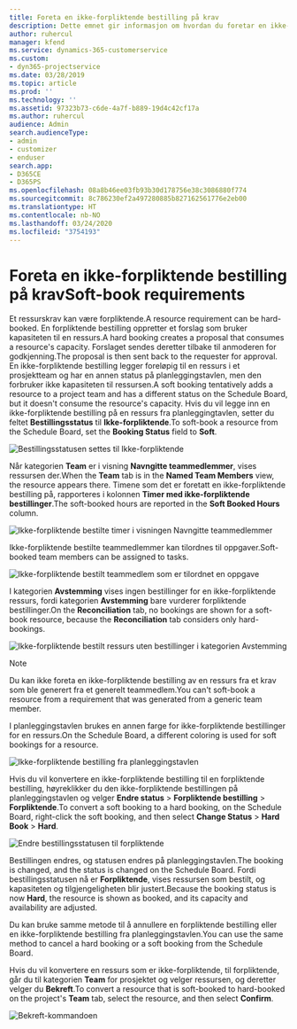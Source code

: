 ```yaml
---
title: Foreta en ikke-forpliktende bestilling på krav
description: Dette emnet gir informasjon om hvordan du foretar en ikke-forpliktende bestilling på krav.
author: ruhercul
manager: kfend
ms.service: dynamics-365-customerservice
ms.custom:
- dyn365-projectservice
ms.date: 03/28/2019
ms.topic: article
ms.prod: ''
ms.technology: ''
ms.assetid: 97323b73-c6de-4a7f-b889-19d4c42cf17a
ms.author: ruhercul
audience: Admin
search.audienceType:
- admin
- customizer
- enduser
search.app:
- D365CE
- D365PS
ms.openlocfilehash: 08a8b46ee03fb93b30d178756e38c3086880f774
ms.sourcegitcommit: 8c786230ef2a497280885b827162561776e2eb00
ms.translationtype: HT
ms.contentlocale: nb-NO
ms.lasthandoff: 03/24/2020
ms.locfileid: "3754193"
---
```

# <a name="soft-book-requirements"></a><span data-ttu-id="ab567-103">Foreta en ikke-forpliktende bestilling på krav</span><span class="sxs-lookup"><span data-stu-id="ab567-103">Soft-book requirements</span></span>

<span data-ttu-id="ab567-104">Et ressurskrav kan være forpliktende.</span><span class="sxs-lookup"><span data-stu-id="ab567-104">A resource requirement can be hard-booked.</span></span> <span data-ttu-id="ab567-105">En forpliktende bestilling oppretter et forslag som bruker kapasiteten til en ressurs.</span><span class="sxs-lookup"><span data-stu-id="ab567-105">A hard booking creates a proposal that consumes a resource's capacity.</span></span> <span data-ttu-id="ab567-106">Forslaget sendes deretter tilbake til anmoderen for godkjenning.</span><span class="sxs-lookup"><span data-stu-id="ab567-106">The proposal is then sent back to the requester for approval.</span></span> <span data-ttu-id="ab567-107">En ikke-forpliktende bestilling legger foreløpig til en ressurs i et prosjektteam og har en annen status på planleggingstavlen, men den forbruker ikke kapasiteten til ressursen.</span><span class="sxs-lookup"><span data-stu-id="ab567-107">A soft booking tentatively adds a resource to a project team and has a different status on the Schedule Board, but it doesn't consume the resource's capacity.</span></span> <span data-ttu-id="ab567-108">Hvis du vil legge inn en ikke-forpliktende bestilling på en ressurs fra planleggingtavlen, setter du feltet **Bestillingsstatus** til **Ikke-forpliktende**.</span><span class="sxs-lookup"><span data-stu-id="ab567-108">To soft-book a resource from the Schedule Board, set the **Booking Status** field to **Soft**.</span></span>

![Bestillingsstatusen settes til Ikke-forpliktende](media/Resource-Management-image77.png)

<span data-ttu-id="ab567-110">Når kategorien **Team** er i visning **Navngitte teammedlemmer**, vises ressursen der.</span><span class="sxs-lookup"><span data-stu-id="ab567-110">When the **Team** tab is in the **Named Team Members** view, the resource appears there.</span></span> <span data-ttu-id="ab567-111">Timene som det er foretatt en ikke-forpliktende bestilling på, rapporteres i kolonnen **Timer med ikke-forpliktende bestillinger**.</span><span class="sxs-lookup"><span data-stu-id="ab567-111">The soft-booked hours are reported in the **Soft Booked Hours** column.</span></span>

![Ikke-forpliktende bestilte timer i visningen Navngitte teammedlemmer](media/Resource-Management-image78.png)

<span data-ttu-id="ab567-113">Ikke-forpliktende bestilte teammedlemmer kan tilordnes til oppgaver.</span><span class="sxs-lookup"><span data-stu-id="ab567-113">Soft-booked team members can be assigned to tasks.</span></span>

![Ikke-forpliktende bestilt teammedlem som er tilordnet en oppgave](media/Resource-Management-image79.png)

<span data-ttu-id="ab567-115">I kategorien **Avstemming** vises ingen bestillinger for en ikke-forpliktende ressurs, fordi kategorien **Avstemming** bare vurderer forpliktende bestillinger.</span><span class="sxs-lookup"><span data-stu-id="ab567-115">On the **Reconciliation** tab, no bookings are shown for a soft-book resource, because the **Reconciliation** tab considers only hard-bookings.</span></span>

![Ikke-forpliktende bestilt ressurs uten bestillinger i kategorien Avstemming](media/Resource-Management-image80.png)

> [!NOTE]
> <span data-ttu-id="ab567-117">Du kan ikke foreta en ikke-forpliktende bestilling av en ressurs fra et krav som ble generert fra et generelt teammedlem.</span><span class="sxs-lookup"><span data-stu-id="ab567-117">You can't soft-book a resource from a requirement that was generated from a generic team member.</span></span>

<span data-ttu-id="ab567-118">I planleggingstavlen brukes en annen farge for ikke-forpliktende bestillinger for en ressurs.</span><span class="sxs-lookup"><span data-stu-id="ab567-118">On the Schedule Board, a different coloring is used for soft bookings for a resource.</span></span>

![Ikke-forpliktende bestilling fra planleggingstavlen](media/Resource-Management-image81.png)

<span data-ttu-id="ab567-120">Hvis du vil konvertere en ikke-forpliktende bestilling til en forpliktende bestilling, høyreklikker du den ikke-forpliktende bestillingen på planleggingstavlen og velger **Endre status** \> **Forpliktende bestilling** \> **Forpliktende**.</span><span class="sxs-lookup"><span data-stu-id="ab567-120">To convert a soft booking to a hard booking, on the Schedule Board, right-click the soft booking, and then select **Change Status** \> **Hard Book** \> **Hard**.</span></span>

![Endre bestillingsstatusen til forpliktende](media/Resource-Management-image82.png)

<span data-ttu-id="ab567-122">Bestillingen endres, og statusen endres på planleggingstavlen.</span><span class="sxs-lookup"><span data-stu-id="ab567-122">The booking is changed, and the status is changed on the Schedule Board.</span></span> <span data-ttu-id="ab567-123">Fordi bestillingsstatusen nå er **Forpliktende**, vises ressursen som bestilt, og kapasiteten og tilgjengeligheten blir justert.</span><span class="sxs-lookup"><span data-stu-id="ab567-123">Because the booking status is now **Hard**, the resource is shown as booked, and its capacity and availability are adjusted.</span></span>

<span data-ttu-id="ab567-124">Du kan bruke samme metode til å annullere en forpliktende bestilling eller en ikke-forpliktende bestilling fra planleggingstavlen.</span><span class="sxs-lookup"><span data-stu-id="ab567-124">You can use the same method to cancel a hard booking or a soft booking from the Schedule Board.</span></span>

<span data-ttu-id="ab567-125">Hvis du vil konvertere en ressurs som er ikke-forpliktende, til forpliktende, går du til kategorien **Team** for prosjektet og velger ressursen, og deretter velger du **Bekreft**.</span><span class="sxs-lookup"><span data-stu-id="ab567-125">To convert a resource that is soft-booked to hard-booked on the project's **Team** tab, select the resource, and then select **Confirm**.</span></span>

![Bekreft-kommandoen](media/Resource-Management-image83.png)
